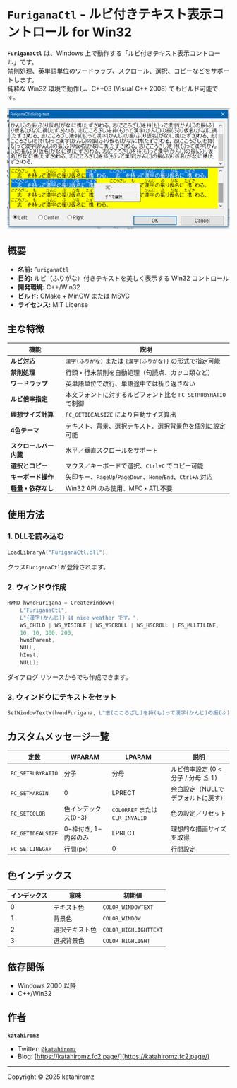 ﻿# `FuriganaCtl` - ルビ付きテキスト表示コントロール for Win32

**`FuriganaCtl`** は、Windows 上で動作する「ルビ付きテキスト表示コントロール」です。  
禁則処理、英単語単位のワードラップ、スクロール、選択、コピーなどをサポートします。  
純粋な Win32 環境で動作し、C++03 (Visual C++ 2008) でもビルド可能です。

![スクリーンショット](img/screenshot.png "スクリーンショット")

## 概要

- **名前:** `FuriganaCtl`
- **目的:** ルビ（ふりがな）付きテキストを美しく表示する Win32 コントロール
- **開発環境:** C++/Win32
- **ビルド:** CMake + MinGW または MSVC
- **ライセンス:** MIT License

## 主な特徴

| 機能                   | 説明                                                          |
|------------------------|---------------------------------------------------------------|
| **ルビ対応**           | `漢字(ふりがな)` または `{漢字(ふりがな)}` の形式で指定可能   |
| **禁則処理**           | 行頭・行末禁則を自動処理（句読点、カッコ類など）              |
| **ワードラップ**       | 英単語単位で改行、単語途中では折り返さない                    |
| **ルビ倍率指定**       | 本文フォントに対するルビフォント比を `FC_SETRUBYRATIO` で制御 |
| **理想サイズ計算**     | `FC_GETIDEALSIZE` により自動サイズ算出                        |
| **4色テーマ**          | テキスト、背景、選択テキスト、選択背景色を個別に設定可能      |
| **スクロールバー内蔵** | 水平／垂直スクロールをサポート                                |
| **選択とコピー**       | マウス／キーボードで選択、`Ctrl+C` でコピー可能               |
| **キーボード操作**     | 矢印キー、`PageUp`/`PageDown`、`Home`/`End`、`Ctrl+A` 対応    |
| **軽量・依存なし**     | Win32 API のみ使用、MFC・ATL不要                              |

## 使用方法

### 1. DLLを読み込む

```cpp
LoadLibraryA("FuriganaCtl.dll");
```

クラス`FuriganaCtl`が登録されます。

### 2. ウィンドウ作成

```cpp
HWND hwndFurigana = CreateWindowW(
    L"FuriganaCtl",
    L"{漢字(かんじ)} は nice weather です。",
    WS_CHILD | WS_VISIBLE | WS_VSCROLL | WS_HSCROLL | ES_MULTILINE,
    10, 10, 300, 200,
    hwndParent,
    NULL,
    hInst,
    NULL);
```

ダイアログ リソースからでも作成できます。

### 3. ウィンドウにテキストをセット

```cpp
SetWindowTextW(hwndFurigana, L"志(こころざし)を持(も)って漢字(かんじ)の振(ふ)り仮名(がな)に携(たずさ)わる。");
```

## カスタムメッセージ一覧

| 定数              | WPARAM               | LPARAM                          | 説明                                                        |
| ----------------- | -------------------- | ------------------------------- | ----------------------------------------------------------- |
| `FC_SETRUBYRATIO` | 分子                 | 分母                            | ルビ倍率設定 (0 < 分子 / 分母 ≦ 1)                         |
| `FC_SETMARGIN`    | 0                    | LPRECT                          | 余白設定（NULLでデフォルトに戻す）                          |
| `FC_SETCOLOR`     | 色インデックス(0-3)  | `COLORREF` または `CLR_INVALID` | 色の設定／リセット                                          |
| `FC_GETIDEALSIZE` | 0=枠付き, 1=内容のみ | LPRECT                          | 理想的な描画サイズを取得                                    |
| `FC_SETLINEGAP`   | 行間(px)             | 0                               | 行間設定                                                    |

## 色インデックス

| インデックス | 意味           | 初期値                |
| ------------ | -------------- | --------------------- |
| 0            | テキスト色     | `COLOR_WINDOWTEXT`    |
| 1            | 背景色         | `COLOR_WINDOW`        |
| 2            | 選択テキスト色 | `COLOR_HIGHLIGHTTEXT` |
| 3            | 選択背景色     | `COLOR_HIGHLIGHT`     |

## 依存関係

* Windows 2000 以降
* C++/Win32

## 作者

**`katahiromz`**

* Twitter: [`@katahiromz`](https://twitter.com/katahiromz)
* Blog: [https://katahiromz.fc2.page/](https://katahiromz.fc2.page/)

---
Copyright &copy; 2025 katahiromz
